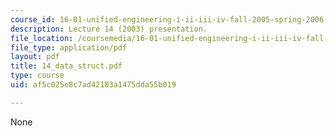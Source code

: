 ```yaml
---
course_id: 16-01-unified-engineering-i-ii-iii-iv-fall-2005-spring-2006
description: Lecture 14 (2003) presentation.
file_location: /coursemedia/16-01-unified-engineering-i-ii-iii-iv-fall-2005-spring-2006/af5c025e8c7ad42183a1475dda55b019_14_data_struct.pdf
file_type: application/pdf
layout: pdf
title: 14_data_struct.pdf
type: course
uid: af5c025e8c7ad42183a1475dda55b019

---
```

None